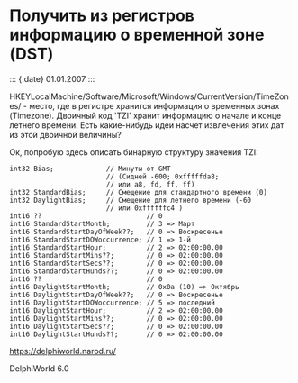 Получить из регистров информацию о временной зоне (DST)
=======================================================

::: {.date}
01.01.2007
:::

HKEYLocalMachine/Software/Microsoft/Windows/CurrentVersion/TimeZones/ -
место, где в регистре хранится информация о временных зонах (Timezone).
Двоичный код \'TZI\' хранит информацию о начале и конце летнего времени.
Есть какие-нибудь идеи насчет извлечения этих дат из этой двоичной
величины?

Ок, попробую здесь описать бинарную структуру значения TZI:

    int32 Bias;             // Минуты от GMT
                            // (Сидней -600; 0xfffffda8;
                            // или a8, fd, ff, ff)
    int32 StandardBias;     // Смещение для стандартного времени (0)
    int32 DaylightBias;     // Смещение для летнего времени (-60
                            // или 0xffffffc4 )
    int16 ??                          // 0
    int16 StandardStartMonth;         // 3 => Март
    int16 StandardStartDayOfWeek??;   // 0 => Воскресенье
    int16 StandardStartDOWoccurrence; // 1 => 1-й
    int16 StandardStartHour;          // 2 => 02:00:00.00
    int16 StandardStartMins??;        // 0 => 02:00:00.00
    int16 StandardStartSecs??;        // 0 => 02:00:00.00
    int16 StandardStartHunds??;       // 0 => 02:00:00.00
    int16 ??                          // 0
    int16 DaylightStartMonth;         // 0x0a (10) => Октябрь
    int16 DaylightStartDayOfWeek??;   // 0 => Воскресенье
    int16 DaylightStartDOWoccurrence; // 5 => последний
    int16 DaylightStartHour;          // 2 => 02:00:00.00
    int16 DaylightStartMins??;        // 0 => 02:00:00.00
    int16 DaylightStartSecs??;        // 0 => 02:00:00.00
    int16 DaylightStartHunds??;       // 0 => 02:00:00.00
     

<https://delphiworld.narod.ru/>

DelphiWorld 6.0
